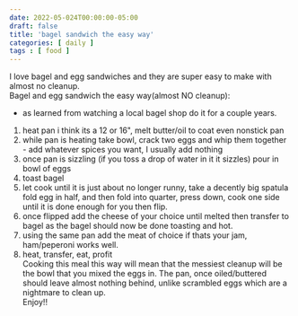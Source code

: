 ```yaml
---
date: 2022-05-024T00:00:00-05:00
draft: false
title: 'bagel sandwich the easy way'
categories: [ daily ] 
tags : [ food ]
---
```

I love bagel and egg sandwiches and they are super easy to  make with almost no cleanup.  
Bagel and egg sandwich the easy way(almost NO cleanup):  
- as learned from watching a local bagel shop do it for a couple years.  
1. heat pan i think its a 12 or 16", melt butter/oil to coat even nonstick pan  
2. while pan is heating take bowl, crack two eggs and whip them together - add whatever spices you want, I usually add nothing  
3. once pan is sizzling (if you toss a drop of water in it it sizzles) pour in bowl of eggs  
4. toast bagel  
5. let cook until it is just about no longer runny,   take a decently big spatula fold egg in half, and then fold into quarter, press down, cook one side until it is done enough for you then flip.  
6. once flipped add the cheese of your choice until melted then transfer to bagel as the bagel should now be done toasting and hot.  
7. using the same pan add the meat of choice if thats your jam, ham/peperoni works well.  
8. heat, transfer, eat,  profit  
Cooking this meal this way will mean that the messiest cleanup will be the bowl that you mixed the eggs in.  The pan, once oiled/buttered should leave almost nothing behind, unlike scrambled eggs which are a nightmare to clean up.   
Enjoy!!  